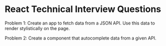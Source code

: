 # React Technical Interview Questions


Problem 1: Create an app to fetch data from a JSON API. Use this data to render stylistically on the page. 

Problem 2: Create a component that autocomplete data from a given API. 
